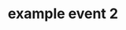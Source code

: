 ---
title: example event 2
dates: 02/02/22
times: 10AM - 10PM
Location: Fellowship Hall, 1661 Lancaster BLVD
---